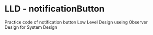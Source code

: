 # LLD - notificationButton
Practice code of notification button Low Level Design useing Observer Design for System Design
